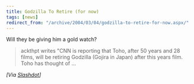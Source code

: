 ```yaml
---
title: Godzilla To Retire (for now)
tags: [news]
redirect_from: "/archive/2004/03/04/godzilla-to-retire-for-now.aspx/"
---
```


Will they be giving him a gold watch?

> ackthpt writes "CNN is reporting that Toho, after 50 years and 28
> films, will be retiring Godzilla (Gojira in Japan) after this years
> film. Toho has thought of ...

*[Via [Slashdot](http://slashdot.org/article.pl?sid=04/03/05/0444203)]*

